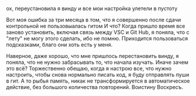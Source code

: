 ох, переустановила я винду и все мои настройка улетели в пустоту

Вот моя ошибка за три месяца в том, что я совершенно после сдачи контрольной не пользовыалась гитом
И что? Когда пришло время все заново установить, включая связь между VSC и Git Hub, я поняла, что с "лету" не могу этого сделать,
ибо не помню. Приходится пользоваться подсказками, благо они хоть есть у меня. 

Наверное, даже хорошо, что мне пришлось перестановить винду, я поняла, что не нужно забрасывать то, что начала изучать. Иначе зачем это всё?
Торжественно обещаю, когда я настрою все, что нужно настроить, чтобы снова нормально писать код, я буду отправлять пуши в гит. А то 
рыбья память, никак не трансформируется в автоматическое действие, без большого количества повторений. Воистину Воскресъ.  